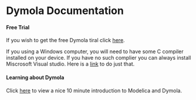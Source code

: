 # Dymola Documentation

#### Free Trial 

If you wish to get the free Dymola tiral click [here](https://www.3ds.com/products-services/catia/products/dymola/trial-version/).

If you using a Windows computer, you will need to have some C compiler installed on your device. If you have no such complier you can always install Miscrosoft Visual studio. Here is a [link](https://visualstudio.microsoft.com/vs/features/cplusplus/) to do just that.

#### Learning about Dymola 

Click [here](https://www.youtube.com/watch?v=39F___xyI0k) to view a nice 10 minute introduction to Modelica and Dymola.
